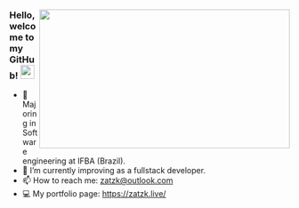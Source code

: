 <div>
  
  


  <div align="right">
    <img align="right" width="450" height="250" src ="https://i.imgur.com/mIOESEE.gif"/>
    <h3 align="left" marginLeft="50px"> Hello, welcome to my GitHub! <img width="25" height="25" src="https://emoji.gg/assets/emoji/8772_popcat.gif"/>  </h3> 
    <ul align="left">
      <li> 🔭 Majoring in Software engineering at IFBA (Brazil). </li>
      <li> 🌱 I’m currently improving as a fullstack developer. </li>
      <li> 📫 How to reach me:  <a href="mailto:zatzk.cnt@outlook.com">zatzk@outlook.com</a> </li>
      <li> 💻 My portfolio page:  <a href="https://zatzk.tech/">https://zatzk.live/</a> </li>
    </ul>
  </div>

